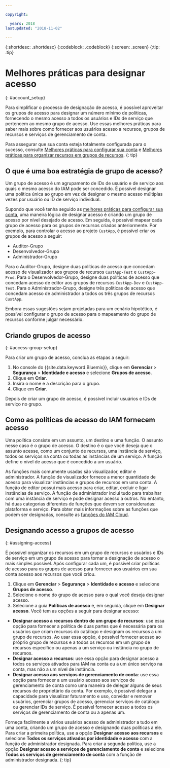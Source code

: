 ```yaml
---

copyright:

  years: 2018
lastupdated: "2018-11-02"

---
```


{:shortdesc: .shortdesc}
{:codeblock: .codeblock}
{:screen: .screen}
{:tip: .tip}

# Melhores práticas para designar acesso
{: #account_setup}

Para simplificar o processo de designação de acesso, é possível aproveitar os grupos de acesso para designar um número mínimo de políticas, fornecendo o mesmo acesso a todos os usuários e IDs de serviço que pertencem ao mesmo grupo de acesso. Use essas melhores práticas para saber mais sobre como fornecer aos usuários acesso a recursos, grupos de recursos e serviços de gerenciamento de conta.

Para assegurar que sua conta esteja totalmente configurada para o sucesso, consulte [Melhores
práticas para configurar sua conta](/docs/account/bp_account.html#account_setup) e [Melhores práticas para organizar recursos em grupos de recursos](/docs/resources/bestpractice_rgs.html).
{: tip}

## O que é uma boa estratégia de grupo de acesso?

Um grupo de acesso é um agrupamento de IDs de usuário e de serviço aos quais o mesmo acesso do IAM pode ser concedido. É possível designar uma política única ao grupo em vez de designar o mesmo acesso múltiplas vezes por usuário ou ID de serviço individual.

Supondo que você tenha seguido as [melhores práticas para configurar sua conta](/docs/account/bp_account.html#account_setup), uma maneira lógica de designar acesso é criando um grupo de acesso por nível desejado de acesso. Em seguida, é possível mapear cada grupo de acesso para os grupos de recursos criados anteriormente. Por exemplo, para controlar o acesso ao projeto `CustApp`, é possível criar os grupos de acesso a seguir:

* Auditor-Grupo
* Desenvolvedor-Grupo
* Administrador-Grupo

Para o Auditor-Grupo, designe duas políticas de acesso que concedam acesso de visualizador aos grupos de recursos `CustApp-Test` e `CustApp-Prod`. Para o Desenvolvedor-Grupo, designe duas políticas de acesso que concedam acesso de editor aos grupos de recursos `CustApp-Dev` e `CustApp-Test`. Para o Administrador-Grupo, designe três políticas de acesso que concedam acesso de administrador a todos os três grupos de recursos `CustApp`.

Embora essas sugestões sejam projetadas para um cenário hipotético, é possível configurar o grupo de acesso para o mapeamento do grupo de recursos conforme julgar necessário.

## Criando grupos de acesso
{: #access-group-setup}

Para criar um grupo de acesso, conclua as etapas a seguir: 

1. No console do {{site.data.keyword.Bluemix}}, clique em **Gerenciar** &gt; **Segurança** &gt; **Identidade e acesso** e selecione **Grupos de acesso**.
2. Clique em **Criar**.
3. Insira o nome e a descrição para o grupo.
4. Clique em **Criar**.

Depois de criar um grupo de acesso, é possível incluir usuários e IDs de serviço no grupo.

## Como as políticas de acesso do IAM fornecem acesso

Uma política consiste em um assunto, um destino e uma função. O assunto nesse caso é o grupo de acesso. O destino é o que você deseja que o assunto acesse, como um conjunto de recursos, uma instância de serviço, todos os serviços na conta ou todas as instâncias de um serviço. A função define o nível de acesso que é concedido a um usuário.

As funções mais comumente usadas são visualizador, editor e administrador. A função de visualizador fornece a menor quantidade de acesso para visualizar instâncias e grupos de recursos em uma conta. A função de editor possui mais acesso para criar, editar, excluir e ligar instâncias de serviço. A função de administrador inclui tudo para trabalhar com uma instância de serviço e pode designar acesso a outros. No entanto, há duas categorias diferentes de funções que devem ser consideradas: plataforma e serviço. Para obter mais informações sobre as funções que podem ser designadas, consulte as [funções do IAM Cloud](/docs/iam/users_roles.html#iamusermanrol). 

## Designando acesso a grupos de acesso
{: #assigning-access}

É possível organizar os recursos em um grupo de recursos e usuários e IDs de serviço em um grupo de acesso para tornar a designação de acesso o mais simples possível. Após configurar cada um, é possível criar políticas de acesso para os grupos de acesso para fornecer aos usuários em sua conta acesso aos recursos que você criou.

1. Clique em **Gerenciar** &gt; **Segurança** &gt; **Identidade e acesso** e selecione **Grupos de acesso**.
2. Selecione o nome do grupo de acesso para o qual você deseja designar acesso.
3. Selecione a guia **Políticas de acesso** e, em seguida, clique em **Designar acesso**. Você tem as opções a seguir para designar acesso:

  * **Designar acesso a recursos dentro de um grupo de recursos**: use essa opção para fornecer a política de duas partes que é necessária para os usuários que criam recursos do catálogo e designam os recursos a um grupo de recursos. Ao usar essa opção, é possível fornecer acesso ao próprio grupo de recursos e a todos os recursos em um grupo de recursos específico ou apenas a um serviço ou instância no grupo de recursos.
  * **Designar acesso a recursos**: use essa opção para designar acesso a todos os serviços ativados para IAM na conta ou a um único serviço na conta, mas não a um nível de instância.
  * **Designar acesso aos serviços de gerenciamento de conta**: use essa opção para fornecer a um usuário acesso aos serviços de gerenciamento de conta como uma maneira de delegar alguns de seus recursos de proprietário da conta. Por exemplo, é possível delegar a capacidade para visualizar faturamento e uso, convidar e remover usuários, gerenciar grupos de acesso, gerenciar serviços de catálogo ou gerenciar IDs de serviço. É possível fornecer acesso a
todos os serviços de gerenciamento de conta ou a apenas um.

Forneça facilmente a vários usuários acesso de administrador a tudo em uma conta, criando um grupo de acesso e designando duas políticas a ele. Para criar a primeira política, use a opção **Designar acesso aos recursos** e selecione **Todos os serviços ativados por identidade e
acesso** com a função de administrador designada. Para criar a segunda política, use a opção **Designar acesso a serviços de gerenciamento de conta** e selecione **Todos os serviços de gerenciamento de conta** com a função de administrador designada.
{: tip}

